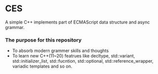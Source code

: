 # CES
A simple C++ implements part of ECMAScript data structure and async grammar.

### The purpose for this repository
- To absorb modern grammer skills and thoughts
- To learn new C++(11~20) featrues like decltype, std::variant, std::initializer_list, std::fucntion, std::optional, std::reference_wrapper, variadic templates and so on.
